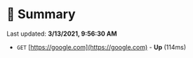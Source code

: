 # 📖 Summary
Last updated: **3/13/2021, 9:56:30 AM**

- `GET` [https://google.com](https://google.com) - **Up** (114ms)
